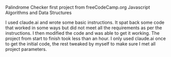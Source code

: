 Palindrome Checker first project from freeCodeCamp.org Javascript Algorithms and Data Structures

I used claude.ai and wrote some basic instructions. It spat back some code that worked in some ways but did not meet all the requirements as per the instructions. I then modified the code and was able to get it working. The project from start to finish took less than an hour. I only used claude.ai once to get the initial code, the rest tweaked by myself to make sure I met all project parameters. 
